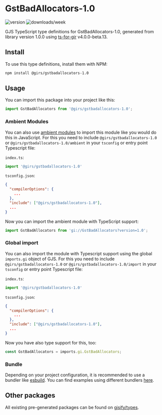 
# GstBadAllocators-1.0

![version](https://img.shields.io/npm/v/@girs/gstbadallocators-1.0)
![downloads/week](https://img.shields.io/npm/dw/@girs/gstbadallocators-1.0)


GJS TypeScript type definitions for GstBadAllocators-1.0, generated from library version 1.0.0 using [ts-for-gir](https://github.com/gjsify/ts-for-gir) v4.0.0-beta.13.


## Install

To use this type definitions, install them with NPM:
```bash
npm install @girs/gstbadallocators-1.0
```

## Usage

You can import this package into your project like this:
```ts
import GstBadAllocators from '@girs/gstbadallocators-1.0';
```

### Ambient Modules

You can also use [ambient modules](https://github.com/gjsify/ts-for-gir/tree/main/packages/cli#ambient-modules) to import this module like you would do this in JavaScript.
For this you need to include `@girs/gstbadallocators-1.0` or `@girs/gstbadallocators-1.0/ambient` in your `tsconfig` or entry point Typescript file:

`index.ts`:
```ts
import '@girs/gstbadallocators-1.0'
```

`tsconfig.json`:
```json
{
  "compilerOptions": {
    ...
  },
  "include": ["@girs/gstbadallocators-1.0"],
  ...
}
```

Now you can import the ambient module with TypeScript support: 

```ts
import GstBadAllocators from 'gi://GstBadAllocators?version=1.0';
```

### Global import

You can also import the module with Typescript support using the global `imports.gi` object of GJS.
For this you need to include `@girs/gstbadallocators-1.0` or `@girs/gstbadallocators-1.0/import` in your `tsconfig` or entry point Typescript file:

`index.ts`:
```ts
import '@girs/gstbadallocators-1.0'
```

`tsconfig.json`:
```json
{
  "compilerOptions": {
    ...
  },
  "include": ["@girs/gstbadallocators-1.0"],
  ...
}
```

Now you have also type support for this, too:

```ts
const GstBadAllocators = imports.gi.GstBadAllocators;
```

### Bundle

Depending on your project configuration, it is recommended to use a bundler like [esbuild](https://esbuild.github.io/). You can find examples using different bundlers [here](https://github.com/gjsify/ts-for-gir/tree/main/examples).

## Other packages

All existing pre-generated packages can be found on [gjsify/types](https://github.com/gjsify/types).

